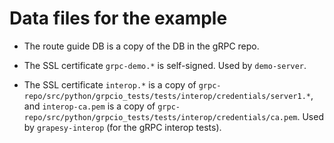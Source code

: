 # Data files for the example

* The route guide DB is a copy of the DB in the gRPC repo.

* The SSL certificate `grpc-demo.*` is self-signed.
  Used by `demo-server`.

* The SSL certificate `interop.*` is a copy of
  `grpc-repo/src/python/grpcio_tests/tests/interop/credentials/server1.*`,
  and `interop-ca.pem` is a copy of
  `grpc-repo/src/python/grpcio_tests/tests/interop/credentials/ca.pem`.
  Used by `grapesy-interop` (for the gRPC interop tests).
